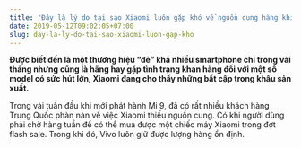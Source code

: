```yaml
---
title: "Đây là lý do tại sao Xiaomi luôn gặp khó về nguồn cung hàng khi đẻ nhiều sản phẩm mới còn Vivo lại luôn có hàng rất ổn định"
date: 2019-05-12T09:02:05+07:00
slug: day-la-ly-do-tai-sao-xiaomi-luon-gap-kho
---
```


**Được biết đến là một thương hiệu “đẻ” khá nhiều smartphone chỉ trong vài tháng nhưng cũng là hãng hay gặp tình trạng khan hàng đối với một số model có sức hút lớn, Xiaomi đang cho thấy những bất cập trong khâu sản xuất.**

Trong vài tuần đầu khi mới phát hành Mi 9, đã có rất nhiều khách hàng Trung Quốc phàn nàn về việc Xiaomi thiếu nguồn cung. Có khi người dùng phải chờ hàng tuần để có thể mua được một chiếc máy Xiaomi trong đợt flash sale. Trong khi đó, Vivo luôn giữ được lượng hàng ổn định.